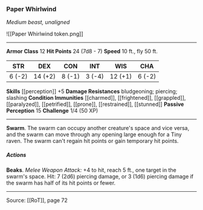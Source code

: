 ### Paper Whirlwind
_Medium beast, unaligned_

![[Paper Whirlwind token.png]]


---

**Armor Class** 12
**Hit Points** 24 (7d8 - 7)
**Speed** 10 ft., fly 50 ft.

| STR     | DEX     | CON     | INT     | WIS     | CHA     |
|---------|---------|---------|---------|---------|---------|
| 6 (-2) | 14 (+2) | 8 (-1) | 3 (-4) | 12 (+1) | 6 (-2) |

**Skills** [[perception]] +5
**Damage Resistances** bludgeoning; piercing; slashing
**Condition Immunities** [[charmed]], [[frightened]], [[grappled]], [[paralyzed]], [[petrified]], [[prone]], [[restrained]], [[stunned]]
**Passive Perception** 15
**Challenge** 1/4 (50 XP)

---

**Swarm**. The swarm can occupy another creature's space and vice versa, and the swarm can move through any opening large enough for a Tiny raven. The swarm can't regain hit points or gain temporary hit points.

##### Actions
**Beaks**. _Melee Weapon Attack:_ +4 to hit, reach 5 ft., one target in the swarm's space. Hit: 7 (2d6) piercing damage, or 3 (1d6) piercing damage if the swarm has half of its hit points or fewer.


---

Source: [[RoT]], page 72